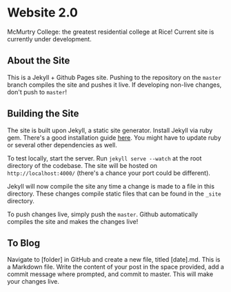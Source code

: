 # Website 2.0
McMurtry College: the greatest residential college at Rice! Current site is currently under development. 

## About the Site
This is a Jekyll + Github Pages site. Pushing to the repository on the `master` branch compiles the site and pushes it live. If developing non-live changes, don't push to `master`!

## Building the Site
The site is built upon Jekyll, a static site generator. Install Jekyll via ruby gem. There's a good installation guide [here](http://jekyllrb.com/docs/installation/). You might have to update ruby or several other dependencies as well.

To test locally, start the server. Run `jekyll serve --watch` at the root directory of the codebase. The site will be hosted on `http://localhost:4000/` (there's a chance your port could be different).

Jekyll will now compile the site any time a change is made to a file in this directory. These changes compile static files that can be found in the `_site` directory.

To push changes live, simply push the `master`. Github automatically compiles the site and makes the changes live!

## To Blog
Navigate to [folder] in GitHub and create a new file, titled [date].md. This is a Markdown file. Write the content of your post in the space provided, add a commit message where prompted, and commit to master. This will make your changes live.

